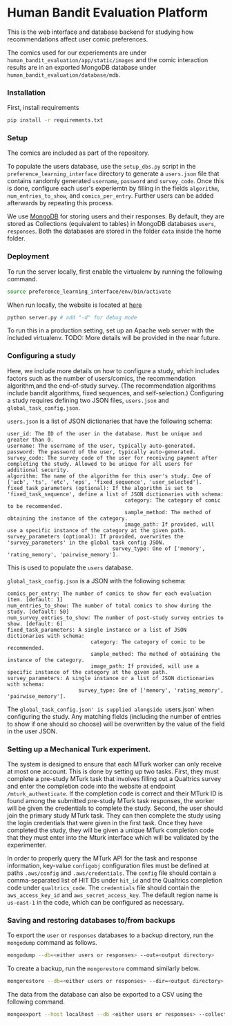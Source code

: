 # Human Bandit Evaluation Platform

This is the web interface and database backend for studying how recommendations affect user comic preferences.

The comics used for our experiements are under `human_bandit_evaluation/app/static/images` and the comic interaction results are in an exported MongoDB database under `human_bandit_evaluation/database/mdb`.

### Installation

First, install requirements
```bash
pip install -r requirements.txt
```

### Setup

The comics are included as part of the repository.

To populate the users database, use the `setup_dbs.py` script in the `preference_learning_interface` directory to generate a `users.json` file that contains randomly generated `username`, `password` and `survey_code`. Once this is done, configure each user's experiemtn by filling in the fields `algorithm`, `num_entries_to_show`, and `comics_per_entry`. Further users can be added afterwards by repeating this process.

We use [MongoDB](https://www.mongodb.com/blog/post/getting-started-with-python-and-mongodb) for storing users and their responses. By default, they are stored as Collections (equivalent to tables) in MongoDB databases `users`, `responses`. Both the databases are stored in the folder `data` inside the home folder.

### Deployment
To run the server locally, first enable the virtualenv by running the following command.
```bash
source preference_learning_interface/env/bin/activate
```

When run locally, the website is located at [here](http://localhost:8000/)
```bash
python server.py # add "-d" for debug mode 
```

To run this in a production setting, set up an Apache web server with the included virtualenv. TODO: More details will be provided in the near future.

### Configuring a study

Here, we include more details on how to configure a study, which includes factors such as the number of users/comics, the recommendation algorithm,and the end-of-study survey.
(The recommendation algorithms include bandit algorithms, fixed sequences, and self-selection.)
Configuring a study requires defining two JSON files, `users.json` and `global_task_config.json`.

`users.json` is a list of JSON dictionaries that have the following schema:
```
user_id: The ID of the user in the database. Must be unique and greater than 0.
username: The username of the user, typically auto-generated.
password: The password of the user, typically auto-generated.
survey_code: The survey code of the user for receiving payment after completing the study. Allowed to be unique for all users for additional security.
algorithm: The name of the algorithm for this user's study. One of ['ucb', 'ts', 'etc', 'eps', 'fixed_sequence', 'user_selected'].
fixed_task_parameters (optional): If the algorithm is set to 'fixed_task_sequence', define a list of JSON dictionaries with schema: 
                                      category: The category of comic to be recommended.
                                      sample_method: The method of obtaining the instance of the category.
                                      image_path: If provided, will use a specific instance of the category at the given path.
survey_parameters (optional): If provided, overwrites the 'survey_parameters' in the global task config JSON.
                                  survey_type: One of ['memory', 'rating_memory', 'pairwise_memory'].
```
This is used to populate the `users` database.

`global_task_config.json` is a JSON with the following schema:
```
comics_per_entry: The number of comics to show for each evaluation item. [default: 1]
num_entries_to_show: The number of total comics to show during the study. [default: 50]
num_survey_entries_to_show: The number of post-study survey entries to show. [default: 6]
fixed_task_parameters: A single instance or a list of JSON dictionaries with schema:
                           category: The category of comic to be recommended.
                           sample_method: The method of obtaining the instance of the category.
                           image_path: If provided, will use a specific instance of the category at the given path.
survey_parameters: A single instance or a list of JSON dictionaries with schema:
                       survey_type: One of ['memory', 'rating_memory', 'pairwise_memory'].
```
The `global_task_config.json' is supplied alongside `users.json` when configuring the study. Any matching fields (including the number of entries to show if one should so choose) will be overwritten by the value of the field in the user JSON.

### Setting up a Mechanical Turk experiment.
The system is designed to ensure that each MTurk worker can only receive at most one account. This is done by setting up two tasks. First, they must complete a pre-study MTurk task that involves filling out a Qualtrics survey and enter the completion code into the website at endpoint `/mturk_authenticate`. If the completion code is correct and their MTurk ID is found among the submitted pre-study MTurk task responses, the worker will be given the credentials to complete the study. Second, the user should join the primary study MTurk task. They can then complete the study using the login credentials that were given in the first task. Once they have completed the study, they will be given a unique MTurk completion code that they must enter into the Mturk interface which will be validated by the experimenter.

In order to properly query the MTurk API for the task and response information, key-value `configobj` configuration files must be defined at paths `.aws/config` and `.aws/credentials`. The `config` file should contain a comma-separated list of HIT IDs under `hit_id` and the Qualtrics completion code under `qualtrics_code`. The `credentials` file should contain the `aws_access_key_id` and `aws_secret_access_key`. The default region name is `us-east-1` in the code, which can be configured as necessary.

### Saving and restoring databases to/from backups

To export the `user` or `responses` databases to a backup directory, run the `mongodump` command as follows.
```bash
mongodump --db=<either users or responses> --out=<output directory>
```

To create a backup, run the `mongorestore` command similarly below.
```bash
mongorestore --db=<either users or responses> --dir=<output directory>
```

The data from the database can also be exported to a CSV using the following command.
```bash
mongoexport --host localhost --db <either users or responses> --collection <either users for responses> --type csv --out <output path> --fields <output fields>
```

